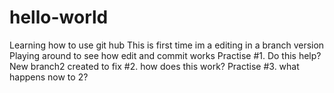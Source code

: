 # hello-world
Learning how to use git hub 
This is first time im a editing in a branch version
Playing around to see how edit and commit works
Practise #1. Do this help?
New branch2 created to  fix #2. how does this work?
Practise #3. what happens now to 2?